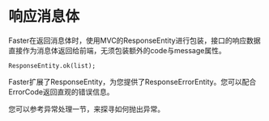 # 响应消息体

Faster在返回消息体时，使用MVC的ResponseEntity进行包装，接口的响应数据直接作为消息体返回给前端，无须包装额外的code与message属性。

```
ResponseEntity.ok(list);
```

Faster扩展了ResponseEntity，为您提供了ResponseErrorEntity。您可以配合ErrorCode返回直观的错误信息。

您可以参考异常处理一节，来探寻如何抛出异常。